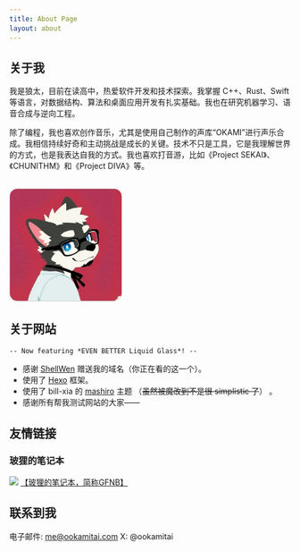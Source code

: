 ```yaml
---
title: About Page
layout: about
---
```


## 关于我

我是狼太，目前在读高中，热爱软件开发和技术探索。我掌握 C++、Rust、Swift 等语言，对数据结构、算法和桌面应用开发有扎实基础。我也在研究机器学习、语音合成与逆向工程。

除了编程，我也喜欢创作音乐，尤其是使用自己制作的声库“OKAMI”进行声乐合成。我相信持续好奇和主动挑战是成长的关键。技术不只是工具，它是我理解世界的方式，也是我表达自我的方式。我也喜欢打音游，比如《Project SEKAI》、《CHUNITHM》和《Project DIVA》等。

<br>
<img src="index/avatar.jpg" alt="It's-a me!" style="max-width: 200px; border-radius: 1em; border: 1px solid #CCC">

## 关于网站

```text
-- Now featuring *EVEN BETTER Liquid Glass*! --
```

- 感谢 [ShellWen](https://shellwen.com) 赠送我的域名（你正在看的这一个）。
- 使用了 [Hexo](https://hexo.io/) 框架。
- 使用了 bill-xia 的 [mashiro](https://github.com/bill-xia/hexo-theme-mashiro) 主题 （~~虽然被魔改到不是很 simplistic 了~~） 。
- 感谢所有帮我测试网站的大家——

## 友情链接

### 玻狸的笔记本

<div class="aff-box">
  <img src="https://note.glassfoxowo.com/img/starsky.avif" class="aff-img" loading="lazy">
  <a class="aff-text" href="https://note.glassfoxowo.com">【玻狸的笔记本，简称GFNB】</a>
</div>

## 联系到我

电子邮件: me@ookamitai.com
X: @ookamitai
